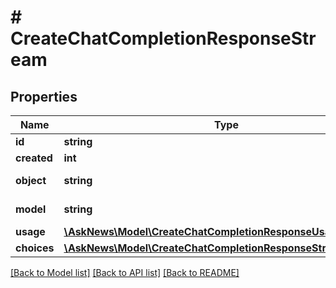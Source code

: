 # # CreateChatCompletionResponseStream

## Properties

Name | Type | Description | Notes
------------ | ------------- | ------------- | -------------
**id** | **string** |  |
**created** | **int** |  |
**object** | **string** |  | [optional] [default to 'chat.completion.chunk']
**model** | **string** |  | [optional] [default to 'gpt-4o-mini']
**usage** | [**\AskNews\Model\CreateChatCompletionResponseUsage**](CreateChatCompletionResponseUsage.md) |  |
**choices** | [**\AskNews\Model\CreateChatCompletionResponseStreamChoice[]**](CreateChatCompletionResponseStreamChoice.md) |  |

[[Back to Model list]](../../README.md#models) [[Back to API list]](../../README.md#endpoints) [[Back to README]](../../README.md)
